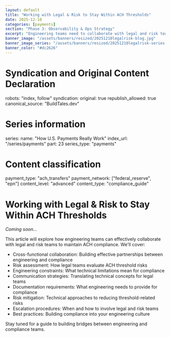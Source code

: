 ```yaml
---
layout: default
title: "Working with Legal & Risk to Stay Within ACH Thresholds"
date: 2025-12-10
categories: [payments]
section: "Phase 3: Observability & Ops Strategy"
excerpt: "Engineering teams need to collaborate with legal and risk teams to build systems that stay within ACH thresholds and compliance requirements."
banner_image: "/assets/banners/resized/20251210legalrisk-blog.jpg"
banner_image_series: "/assets/banners/resized/20251210legalrisk-series.jpg"
banner_color: "#dc2626"
---
```


# Syndication and Original Content Declaration
robots: "index, follow"
syndication:
  original: true
  republish_allowed: true
  canonical_source: "BuildTales.dev"

# Series information
series:
  name: "How U.S. Payments Really Work"
  index_url: "/series/payments"
  part: 23
  series_type: "payments"

# Content classification
payment_type: "ach_transfers"
payment_network: ["federal_reserve", "epn"]
content_level: "advanced"
content_type: "compliance_guide"

# Working with Legal & Risk to Stay Within ACH Thresholds

*Coming soon...*

This article will explore how engineering teams can effectively collaborate with legal and risk teams to maintain ACH compliance. We'll cover:

- Cross-functional collaboration: Building effective partnerships between engineering and compliance
- Risk assessment: How legal teams evaluate ACH threshold risks
- Engineering constraints: What technical limitations mean for compliance
- Communication strategies: Translating technical concepts for legal teams
- Documentation requirements: What engineering needs to provide for compliance
- Risk mitigation: Technical approaches to reducing threshold-related risks
- Escalation procedures: When and how to involve legal and risk teams
- Best practices: Building compliance into your engineering culture

Stay tuned for a guide to building bridges between engineering and compliance teams.


